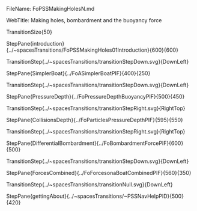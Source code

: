 FileName: FoPSSMakingHolesN.md

WebTitle: Making holes, bombardment and the buoyancy force

TransitionSize{50}

StepPane{introduction}{../~spacesTransitions/FoPSSMakingHoles01Introduction}{600}{600}

TransitionStep{../~spacesTransitions/transitionStepDown.svg}{DownLeft}

StepPane{SimplerBoat}{../FoASimplerBoatPIF}{400}{250}

TransitionStep{../~spacesTransitions/transitionStepDown.svg}{DownLeft}

StepPane{PressureDepth}{../FoPressureDepthBuoyancyPIF}{500}{450}

TransitionStep{../~spacesTransitions/transitionStepRight.svg}{RightTop}

StepPane{CollisionsDepth}{../FoParticlesPressureDepthPIF}{595}{550}

TransitionStep{../~spacesTransitions/transitionStepRight.svg}{RightTop}

StepPane{DifferentialBombardment}{../FoBombardmentForcePIF}{600}{500}

TransitionStep{../~spacesTransitions/transitionStepDown.svg}{DownLeft}

StepPane{ForcesCombined}{../FoForcesonaBoatCombinedPIF}{560}{350}

TransitionStep{../~spacesTransitions/transitionNull.svg}{DownLeft}

StepPane{gettingAbout}{../~spacesTransitions/~PSSNavHelpPID}{500}{420}
